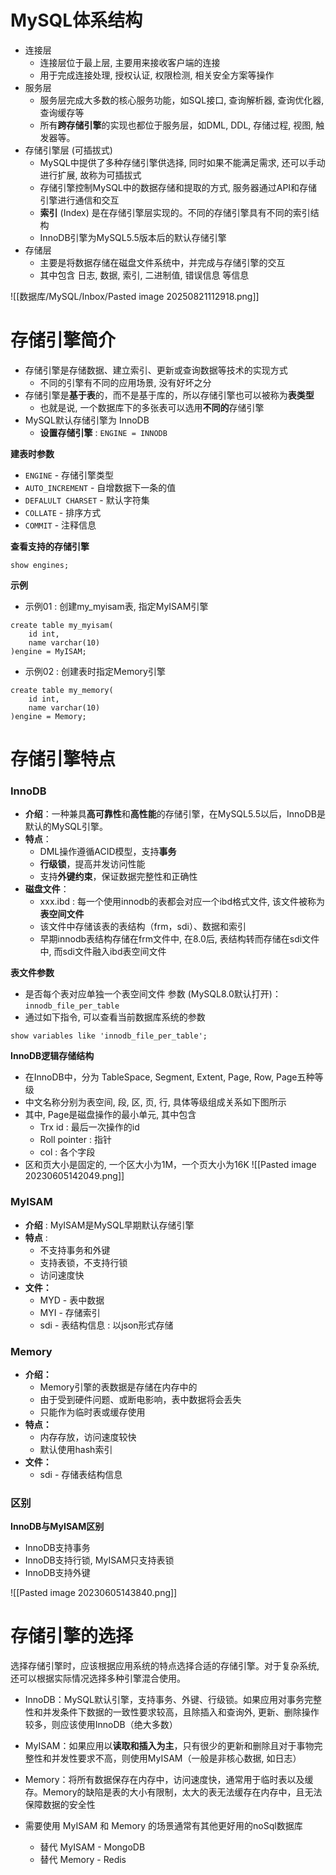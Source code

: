 # MySQL体系结构

- 连接层
	- 连接层位于最上层, 主要用来接收客户端的连接
	- 用于完成连接处理, 授权认证, 权限检测, 相关安全方案等操作
- 服务层
	- 服务层完成大多数的核心服务功能，如SQL接口, 查询解析器, 查询优化器, 查询缓存等
	- 所有**跨存储引擎**的实现也都位于服务层，如DML, DDL, 存储过程, 视图, 触发器等。
- 存储引擎层 (可插拔式)
	- MySQL中提供了多种存储引擎供选择, 同时如果不能满足需求, 还可以手动进行扩展, 故称为可插拔式
	- 存储引擎控制MySQL中的数据存储和提取的方式, 服务器通过API和存储引擎进行通信和交互
	- **索引** (Index) 是在存储引擎层实现的。不同的存储引擎具有不同的索引结构
	- InnoDB引擎为MySQL5.5版本后的默认存储引擎
- 存储层
	- 主要是将数据存储在磁盘文件系统中，并完成与存储引擎的交互
	- 其中包含 日志, 数据, 索引, 二进制值, 错误信息 等信息

![[数据库/MySQL/Inbox/Pasted image 20250821112918.png]]


# 存储引擎简介

- 存储引擎是存储数据、建立索引、更新或查询数据等技术的实现方式
	- 不同的引擎有不同的应用场景, 没有好坏之分
- 存储引擎是**基于表**的，而不是基于库的，所以存储引擎也可以被称为**表类型**
	- 也就是说, 一个数据库下的多张表可以选用**不同的**存储引擎
- MySQL默认存储引擎为 InnoDB
	- **设置存储引擎** : `ENGINE = INNODB`

**建表时参数**
- `ENGINE` - 存储引擎类型
- `AUTO_INCREMENT` - 自增数据下一条的值
- `DEFALULT CHARSET` - 默认字符集
- `COLLATE` - 排序方式
- `COMMIT` - 注释信息

**查看支持的存储引擎**
```mysql
show engines;
```

**示例**
- 示例01 : 创建my_myisam表, 指定MyISAM引擎
```mysql
create table my_myisam(  
    id int,  
    name varchar(10)  
)engine = MyISAM;
```
- 示例02 : 创建表时指定Memory引擎
```mysql
create table my_memory(  
    id int,  
    name varchar(10)  
)engine = Memory;
```


# 存储引擎特点

### InnoDB

- **介绍**：一种兼具**高可靠性**和**高性能**的存储引擎，在MySQL5.5以后，InnoDB是默认的MySQL引擎。
- **特点**：
	- DML操作遵循ACID模型，支持**事务**
	- **行级锁**，提高并发访问性能
	- 支持**外键约束**，保证数据完整性和正确性
- **磁盘文件**：
	- xxx.ibd : 每一个使用innodb的表都会对应一个ibd格式文件, 该文件被称为**表空间文件**
	- 该文件中存储该表的表结构（frm，sdi）、数据和索引
	- 早期innodb表结构存储在frm文件中, 在8.0后, 表结构转而存储在sdi文件中, 而sdi文件融入ibd表空间文件

**表文件参数**
- 是否每个表对应单独一个表空间文件 参数 (MySQL8.0默认打开)：`innodb_file_per_table`
- 通过如下指令, 可以查看当前数据库系统的参数
```mysql
show variables like 'innodb_file_per_table';
```

**InnoDB逻辑存储结构**
- 在InnoDB中，分为 TableSpace, Segment, Extent, Page, Row, Page五种等级
- 中文名称分别为表空间, 段, 区, 页, 行, 具体等级组成关系如下图所示
- 其中, Page是磁盘操作的最小单元, 其中包含
	- Trx id : 最后一次操作的id
	- Roll pointer : 指针
	- col : 各个字段
- 区和页大小是固定的, 一个区大小为1M，一个页大小为16K
![[Pasted image 20230605142049.png]]


### MyISAM

- **介绍** : MyISAM是MySQL早期默认存储引擎
- **特点** : 
	- 不支持事务和外键
	- 支持表锁，不支持行锁
	- 访问速度快
- **文件：**
	- MYD - 表中数据
	- MYI - 存储索引
	- sdi - 表结构信息 : 以json形式存储

### Memory

- **介绍：** 
	- Memory引擎的表数据是存储在内存中的
	- 由于受到硬件问题、或断电影响，表中数据将会丢失
	- 只能作为临时表或缓存使用
- **特点：** 
	- 内存存放，访问速度较快
	- 默认使用hash索引
- **文件：** 
	- sdi - 存储表结构信息

### 区别

**InnoDB与MyISAM区别**
- InnoDB支持事务
- InnoDB支持行锁, MyISAM只支持表锁
- InnoDB支持外键

![[Pasted image 20230605143840.png]]

# 存储引擎的选择

选择存储引擎时，应该根据应用系统的特点选择合适的存储引擎。对于复杂系统, 还可以根据实际情况选择多种引擎混合使用。

- InnoDB：MySQL默认引擎，支持事务、外键、行级锁。如果应用对事务完整性和并发条件下数据的一致性要求较高，且除插入和查询外, 更新、删除操作较多，则应该使用InnoDB（绝大多数）
- MyISAM：如果应用以**读取和插入为主**，只有很少的更新和删除且对于事物完整性和并发性要求不高，则使用MyISAM（一般是非核心数据, 如日志）
- Memory：将所有数据保存在内存中，访问速度快，通常用于临时表以及缓存。Memory的缺陷是表的大小有限制，太大的表无法缓存在内存中，且无法保障数据的安全性

- 需要使用 MyISAM 和 Memory 的场景通常有其他更好用的noSql数据库
	- 替代 MyISAM - MongoDB
	- 替代 Memory - Redis
